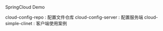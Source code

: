 SpringCloud Demo

cloud-config-repo : 配置文件仓库
cloud-config-server : 配置服务端
cloud-simple-clinet : 客户端使用案例